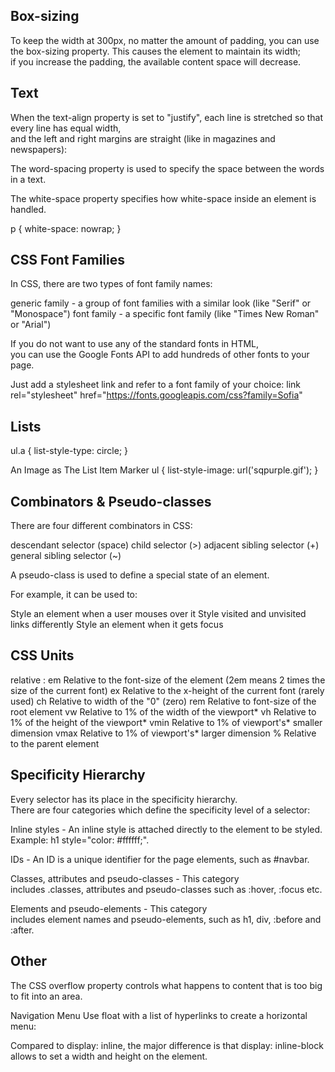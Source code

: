 ## Box-sizing

To keep the width at 300px, no matter the amount of padding, you can use the box-sizing property.
This causes the element to maintain its width;  
if you increase the padding, the available content space will decrease.

## Text

When the text-align property is set to "justify",
each line is stretched so that every line has equal width,  
and the left and right margins are straight (like in magazines and newspapers):

The word-spacing property is used to specify the space between the words in a text.

The white-space property specifies how white-space inside an element is handled.

p {
  white-space: nowrap;
}

## CSS Font Families

In CSS, there are two types of font family names:

generic family - a group of font families with a similar look (like "Serif" or "Monospace")
font family - a specific font family (like "Times New Roman" or "Arial")

If you do not want to use any of the standard fonts in HTML,  
you can use the Google Fonts API to add hundreds of other fonts to your page.

Just add a stylesheet link and refer to a font family of your choice:
link rel="stylesheet" href="https://fonts.googleapis.com/css?family=Sofia"

## Lists

ul.a {
  list-style-type: circle;
}

An Image as The List Item Marker
ul {
  list-style-image: url('sqpurple.gif');
}

## Combinators & Pseudo-classes

There are four different combinators in CSS:

descendant selector (space)
child selector (>)
adjacent sibling selector (+)
general sibling selector (~)

A pseudo-class is used to define a special state of an element.

For example, it can be used to:

Style an element when a user mouses over it
Style visited and unvisited links differently
Style an element when it gets focus

## CSS Units

relative :
em Relative to the font-size of the element (2em means 2 times the size of the current font)
ex Relative to the x-height of the current font (rarely used)
ch Relative to width of the "0" (zero)
rem Relative to font-size of the root element
vw Relative to 1% of the width of the viewport*
vh Relative to 1% of the height of the viewport*
vmin Relative to 1% of viewport's* smaller dimension
vmax Relative to 1% of viewport's* larger dimension
% Relative to the parent element

## Specificity Hierarchy

Every selector has its place in the specificity hierarchy.  
There are four categories which define the specificity level of a selector:

Inline styles - An inline style is attached directly to the element to be styled.  
Example: h1 style="color: #ffffff;".

IDs - An ID is a unique identifier for the page elements, such as #navbar.

Classes, attributes and pseudo-classes - This category  
includes .classes, attributes and pseudo-classes such as :hover, :focus etc.

Elements and pseudo-elements - This category  
includes element names and pseudo-elements, such as h1, div, :before and :after.

## Other

The CSS overflow property controls what happens to content that is too big to fit into an area.

Navigation Menu
Use float with a list of hyperlinks to create a horizontal menu:

Compared to display: inline, the major difference is that display: inline-block allows to set a width and height on the element.